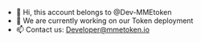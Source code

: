 - 👋 Hi, this account belongs to @Dev-MMEtoken
- 🌱 We are currently working on our Token deployment
- 📫 Contact us: Developer@mmetoken.io

<!---
Dev-MMEtoken/Dev-MMEtoken is a ✨ special ✨ repository because its `README.md` (this file) appears on your GitHub profile.
You can click the Preview link to take a look at your changes.
--->
